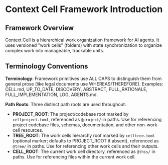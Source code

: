# Context Cell Framework Introduction

## Framework Overview

Context Cell is a hierarchical work organization framework for AI agents. It uses versioned "work cells" (folders) with state synchronization to organize complex work into manageable, trackable units.

## Terminology Conventions

**Terminology**: Framework primitives use ALL CAPS to distinguish them from general prose (like legal documents use WHEREAS/THEREFORE). Examples: CELL.md, UP_TO_DATE, DISCOVERY, ABSTRACT, FULL_RATIONALE, FULL_IMPLEMENTATION, LOG, AGENTS.md.

**Path Roots**: Three distinct path roots are used throughout:
- **PROJECT_ROOT**: The project/codebase root marked by `cellproject.toml`, referenced as `@project/` in paths. Use for referencing project codebase files, schemas, documentation, and other non-work-cell resources.
- **TREE_ROOT**: The work cells hierarchy root marked by `celltree.toml` (optional marker; defaults to PROJECT_ROOT if absent), referenced as `@tree/` in paths. Use for referencing other work cells and their outputs.
- **CELL_ROOT**: The current work cell directory, referenced as `@this/` in paths. Use for referencing files within the current work cell.
